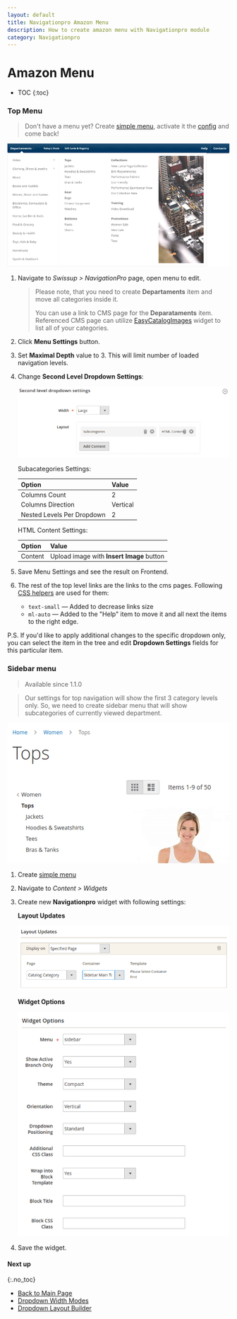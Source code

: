 ```yaml
---
layout: default
title: Navigationpro Amazon Menu
description: How to create amazon menu with Navigationpro module
category: Navigationpro
---
```


# Amazon Menu

* TOC
{:toc}

### Top Menu

> Don't have a menu yet? Create [simple menu][simple-menu], activate it the
> [config][config] and come back!

![Amazon Menu](/images/m2/navigationpro/use-cases/amazon-menu.png)

 1. Navigate to _Swissup > NavigationPro_ page, open menu to edit.

    > Please note, that you need to create **Departaments** item and move all
    > categories inside it.
    >
    > You can use a link to CMS page for the **Deparataments** item. Referenced
    > CMS page can utilize [EasyCatalogImages](/m2/extensions/easycatalogimages/)
    > widget to list all of your categories.

 2. Click **Menu Settings** button.
 3. Set **Maximal Depth** value to 3. This will limit number of loaded navigation
    levels. 
 4. Change **Second Level Dropdown Settings**:

    ![Second level dropdown settings](/images/m2/navigationpro/use-cases/amazon-menu/second-level-dropdown-settings.png)

    Subacategories Settings:

    Option                      | Value
    ----------------------------|-------
    Columns Count               | 2
    Columns Direction           | Vertical
    Nested Levels Per Dropdown  | 2

    HTML Content Settings:

    Option  | Value
    --------|------
    Content | Upload image with **Insert Image** button

 5. Save Menu Settings and see the result on Frontend.
 6. The rest of the top level links are the links to the cms pages. Following
    [CSS helpers][css-helpers] are used for them:

    - `text-small` — Added to decrease links size
    - `ml-auto` — Added to the "Help" item to move it and all next the items to
        the right edge.

P.S. If you'd like to apply additional changes to the specific dropdown only,
you can select the item in the tree and edit **Dropdown Settings** fields for
this particular item.

### Sidebar menu

> Available since 1.1.0

> Our settings for top navigation will show the first 3 category levels only.
> So, we need to create sidebar menu that will show subcategories of
> currently viewed department.

![Amazon Sidebar screenshot](/images/m2/navigationpro/use-cases/amazon-menu/amazon-sidebar-frontend.png)

 1. Create [simple menu][simple-menu]
 2. Navigate to _Content > Widgets_
 3. Create new **Navigationpro** widget with following settings:

    **Layout Updates**

    ![Layout Update Settings](/images/m2/navigationpro/use-cases/amazon-menu/widget-layout-updates.png)

    **Widget Options**

    ![Amazon Sidebar Menu Settings](/images/m2/navigationpro/use-cases/amazon-menu/widget-options.png)

 4. Save the widget.

#### Next up
{:.no_toc}

 -  [Back to Main Page](/m2/extensions/navigationpro/)
 -  [Dropdown Width Modes](/m2/extensions/navigationpro/ui/dropdown-width-modes/)
 -  [Dropdown Layout Builder](/m2/extensions/navigationpro/ui/dropdown-layout-builder/)

[simple-menu]: /m2/extensions/navigationpro/use-cases/simple-menu/ "Simple Menu"
[css-helpers]: /m2/extensions/navigationpro/customization/css-helpers/ "CSS Helpers"
[config]: /m2/extensions/navigationpro/configuration/ "Configuration"

